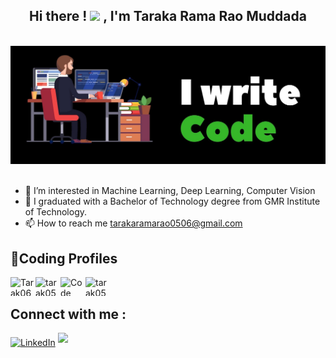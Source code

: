 
<h2 align = "center">
  Hi there ! <img src="https://user-images.githubusercontent.com/42378118/110234147-e3259600-7f4e-11eb-95be-0c4047144dea.gif" width="30"> , I'm Taraka Rama Rao Muddada
</h2> 

<br>

<div align="left">
 <img src ="image.jpg">
</div>

<br>

- 🔭 I’m interested in Machine Learning, Deep Learning, Computer Vision
- 🌱 I graduated with a Bachelor of Technology degree from GMR Institute of Technology.
- 📫 How to reach me tarakaramarao0506@gmail.com
  

<div align = "left" >
  <h2 align = "left" >  🚀Coding Profiles </>  </h2>
   
   <a href=  "https://leetcode.com/u/tarak0605/" target=  "blank"  >  <img align="left" src="https://raw.githubusercontent.com/rahuldkjain/github-profile-readme-generator/master/src/images/icons/Social/leet-code.svg" alt = "Tarak0605" height="30" width="40" />  </a>
   
   <a href=  "https://www.geeksforgeeks.org/user/tarak0506/" target=  "blank"  >  <img align  =  "left" src=  "https://raw.githubusercontent.com/rahuldkjain/github-profile-readme-generator/master/src/images/icons/Social/geeks-for-geeks.svg"  alt = "tarak0506" height="30" width="40" />  </a>
   
   <a href=  "https://www.codechef.com/users/cse_c3" target=  "blank"  >  <img align = "left" src=  "https://gitgud.io/uploads/-/system/group/avatar/12294/cc.png" alt = "Code Chef" height="30" width="40" />  </a>
   
   <a href= "https://www.hackerrank.com/profile/tarak0506" target=  "blank" >  <img align=  "left" src=  "https://raw.githubusercontent.com/rahuldkjain/github-profile-readme-generator/master/src/images/icons/Social/hackerrank.svg"  alt = "tarak0506" height="30" width="40" />  </a>
  
</div>




<br> 

  <h2 align= "left">  Connect with me : </h2>
   <p>
   <a href="http://www.linkedin.com/in/tarak0506/" target="_blank"> <img alt="LinkedIn" src="https://img.shields.io/badge/linkedin-%230077B5.svg?&style=for-the-badge&logo=linkedin&logoColor=white"  height="30px"/></a> 
   <a href="https://github.com/TARAK0506/" target="_blank"> <img src="https://img.shields.io/badge/github-%2324292e.svg?&style=for-the-badge&logo=github&logoColor=white" style="margin-bottom: 5px;"  height="30px"/> </a>
  </p>






  



  








